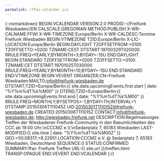 ```yaml
---
permalink: /ffwi-calendar.ics
---
```

{::nomarkdown}
BEGIN:VCALENDAR
VERSION:2.0
PRODID:-//Freifunk Wiesbaden//EN
CALSCALE:GREGORIAN
METHOD:PUBLISH
X-WR-CALNAME:FFWI
X-WR-TIMEZONE:Europe/Berlin
X-WR-CALDESC:Termine Freifunk Wiesbaden
BEGIN:VTIMEZONE
TZID:Europe/Berlin
X-LIC-LOCATION:Europe/Berlin
BEGIN:DAYLIGHT
TZOFFSETFROM:+0100
TZOFFSETTO:+0200
TZNAME:CEST
DTSTART:19700329T020000
RRULE:FREQ=YEARLY;BYMONTH=3;BYDAY=-1SU
END:DAYLIGHT
BEGIN:STANDARD
TZOFFSETFROM:+0200
TZOFFSETTO:+0100
TZNAME:CET
DTSTART:19701025T030000
RRULE:FREQ=YEARLY;BYMONTH=10;BYDAY=-1SU
END:STANDARD
END:VTIMEZONE
BEGIN:VEVENT
ORGANIZER;CN=Freifunk Wiesbaden:MAILTO:info@freifunk-wiesbaden.de
DTSTART;TZID=Europe/Berlin:{{ site.data.upcomingEvents.first.start | date: "%Y%m%dT%k%M00" }}
DTEND;TZID=Europe/Berlin:{{ site.data.upcomingEvents.first.end | date: "%Y%m%dT%k%M00" }}
RRULE:FREQ=MONTHLY;BYSETPOS=-1;BYDAY=TH;INTERVAL=1
DTSTAMP:20150306T111045Z
UID:20150301T111015Z@freifunk-wiesbaden.de
CREATED:20150306T111015Z
CONTACT:info@freifunk-wiesbaden.de\; http://wiesbaden.freifunk.net
DESCRIPTION:Regelmaessiges Treffen der Wiesbadener Freifunk-Community
 in den Raeumlichkeiten des CCC ab 19:00 Uhr.\nCCCMZ e.V.\nSedanplatz 7\,
 65183 Wiesbaden
LAST-MODIFIED:{{ site.time | date: "%Y%m%dT%k%M00Z" }}
GEO:+50.08317;+8.22951
LOCATION:CCCMZ e.V. @ Sedanplatz 7\, 65183 Wiesbaden\, Deutschland
SEQUENCE:0
STATUS:CONFIRMED
SUMMARY:ffwi: Freifunk Treffen
URL:{{ site.url }}/treffen.html
TRANSP:OPAQUE
END:VEVENT
END:VCALENDAR
{:/}
